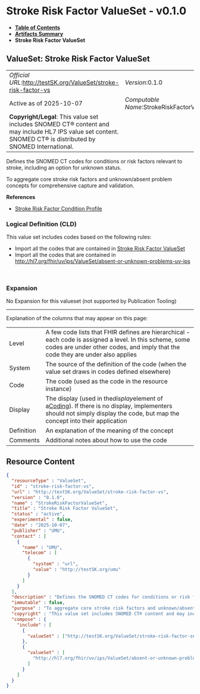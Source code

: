 # Stroke Risk Factor ValueSet - v0.1.0

* [**Table of Contents**](toc.md)
* [**Artifacts Summary**](artifacts.md)
* **Stroke Risk Factor ValueSet**

## ValueSet: Stroke Risk Factor ValueSet 

| | |
| :--- | :--- |
| *Official URL*:http://testSK.org/ValueSet/stroke-risk-factor-vs | *Version*:0.1.0 |
| Active as of 2025-10-07 | *Computable Name*:StrokeRiskFactorValueSet |
| **Copyright/Legal**: This value set includes SNOMED CT® content and may include HL7 IPS value set content. SNOMED CT® is distributed by SNOMED International. | |

 
Defines the SNOMED CT codes for conditions or risk factors relevant to stroke, including an option for unknown status. 

 
To aggregate core stroke risk factors and unknown/absent problem concepts for comprehensive capture and validation. 

 **References** 

* [Stroke Risk Factor Condition Profile](StructureDefinition-stroke-risk-factor-condition-profile.md)

### Logical Definition (CLD)

This value set includes codes based on the following rules:

* Import all the codes that are contained in [Stroke Risk Factor ValueSet](ValueSet-stroke-risk-factor-snomed-vs.md)
* Import all the codes that are contained in http://hl7.org/fhir/uv/ips/ValueSet/absent-or-unknown-problems-uv-ips

 

### Expansion

No Expansion for this valueset (not supported by Publication Tooling)

-------

 Explanation of the columns that may appear on this page: 

| | |
| :--- | :--- |
| Level | A few code lists that FHIR defines are hierarchical - each code is assigned a level. In this scheme, some codes are under other codes, and imply that the code they are under also applies |
| System | The source of the definition of the code (when the value set draws in codes defined elsewhere) |
| Code | The code (used as the code in the resource instance) |
| Display | The display (used in the*display*element of a[Coding](http://hl7.org/fhir/R5/datatypes.html#Coding)). If there is no display, implementers should not simply display the code, but map the concept into their application |
| Definition | An explanation of the meaning of the concept |
| Comments | Additional notes about how to use the code |



## Resource Content

```json
{
  "resourceType" : "ValueSet",
  "id" : "stroke-risk-factor-vs",
  "url" : "http://testSK.org/ValueSet/stroke-risk-factor-vs",
  "version" : "0.1.0",
  "name" : "StrokeRiskFactorValueSet",
  "title" : "Stroke Risk Factor ValueSet",
  "status" : "active",
  "experimental" : false,
  "date" : "2025-10-07",
  "publisher" : "UMU",
  "contact" : [
    {
      "name" : "UMU",
      "telecom" : [
        {
          "system" : "url",
          "value" : "http://testSK.org/umu"
        }
      ]
    }
  ],
  "description" : "Defines the SNOMED CT codes for conditions or risk factors relevant to stroke, including an option for unknown status.",
  "immutable" : false,
  "purpose" : "To aggregate core stroke risk factors and unknown/absent problem concepts for comprehensive capture and validation.",
  "copyright" : "This value set includes SNOMED CT® content and may include HL7 IPS value set content. SNOMED CT® is distributed by SNOMED International.",
  "compose" : {
    "include" : [
      {
        "valueSet" : ["http://testSK.org/ValueSet/stroke-risk-factor-snomed-vs"]
      },
      {
        "valueSet" : [
          "http://hl7.org/fhir/uv/ips/ValueSet/absent-or-unknown-problems-uv-ips"
        ]
      }
    ]
  }
}

```
